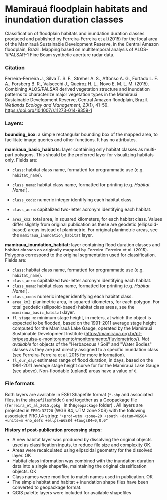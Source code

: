 # Mamirauá floodplain habitats and inundation duration classes
Classification of floodplain habitats and inundation duration classes produced and published by Ferreira-Ferreira et al.(2015) for the focal area of the Mamirauá Sustainable Development Reserve, in the Central Amazon floodplain, Brazil. Mapping based on multitemporal analysis of ALOS-1/PALSAR-1 Fine Beam synthetic aperture radar data.

### Citation

Ferreira-Ferreira J., Silva T. S. F., Streher A. S., Affonso A. G., Furtado L. F. A., Forsberg B. R., Valsecchi J., Queiroz H. L., Novo E. M. L. M. (2015). Combining ALOS/PALSAR derived vegetation structure and inundation patterns to characterize major vegetation types in the Mamirauá Sustainable Development Reserve, Central Amazon floodplain, Brazil. *Wetlands Ecology and Management*, *23*(1), 41–59. https://doi.org/10.1007/s11273-014-9359-1

### Layers:

**bounding_box**: a simple rectangular bounding box of the mapped area, to facilitate image queries and other functions. It has no attributes.



**mamiraua_basic_habitats**:  layer containing only habitat classes as multi-part polygons. This should be the preferred layer for visualizing habitats only. Fields are:

* `class`: habitat class name, formatted for programmatic use (e.g. `habitat_name`).

* `class_name`: habitat class name, formatted for printing (e.g. *Habitat Name* ).

* `class_code`: numeric integer identifying each habitat class.

* `class_acro`: capitalized two-letter acronym identifying each habitat.

* `area_km2`: total area, in squared kilometers, for each habitat class. Values differ slightly from original publication as these are geodetic (ellipsoid-based) areas instead of planimetric. For original planimetric areas, see the `mamiraua_inundation_habitat` layer.

  

**mamiraua_inundation_habitat:** layer containing flood duration classes and habitat classes as originally mapped by Ferreira-Ferreira et al. (2015). Polygons correspond to the original segmentation used for classification. Fields are:

* `class`: habitat class name, formatted for programmatic use (e.g. `habitat_name`).
* `class_acro`: capitalized two-letter acronym identifying each habitat.
* `class_name`: habitat class name, formatted for printing (e.g. *Habitat Name* ).
* `class_code`: numeric integer identifying each habitat class.
* `area_km2`: planimetric area, in squared kilometers, for each polygon. For total geodetic (ellipsoid-based) habitat class areas, see the `mamiraua_basic_habitats`layer.
* `fl_stage_m`: minimum stage height, in meters, at which the object is expected to be flooded, based on the 1991–2011 average stage height computed for the Mamirauá Lake Gauge, operated by the Mamirauá Sustainable Development Institute (https://mamiraua.org.br/pt-br/pesquisa-e-monitoramento/monitoramento/fluviometrico/). *Not available* for objects of the "Herbaceous / Soil" and "Water Bodies" classes as they are just directly assigned to a specific inundation class (see Ferreira-Ferreira et al. 2015 for more information). 
* `fl_dur_day`: estimated range of flood duration, in days, based on the 1991-2011 average stage height curve for for the Mamirauá Lake Gauge (see above). Non-floodable (upland) areas have a value of `0`.

### **File formats**

Both layers are available in ESRI Shapefile format (`*.shp` and associated files, in the `shapefiles`folder) and together as a Geopackage file (`ferreira_et_al_2015.gpkg ` in the`geopackage` folder) . All layers are projected in `EPSG:32720` (WGS 84, UTM zone 20S) with the following associated PROJ.4 string: `"+proj=utm +zone=20 +south +datum=WGS84 +units=m +no_defs +ellps=WGS84 +towgs84=0,0,0"`



**History of post-publication processing steps:**

- A new habitat layer was produced by dissolving the original objects used as classification inputs, to reduce file size and complexity OK.
- Areas were recalculated using ellpsoidal geometry for the dissolved layer. OK
- Habitat class information was combined with the inundation duration data into a single shapefile, maintaining the original classification objects.  OK
- Class names were modified to match names used in publication. OK
- The simple habitat and habitat + inundation shape files have been converted to geopackage format.
- QGIS palette layers were included for available shapefiles

